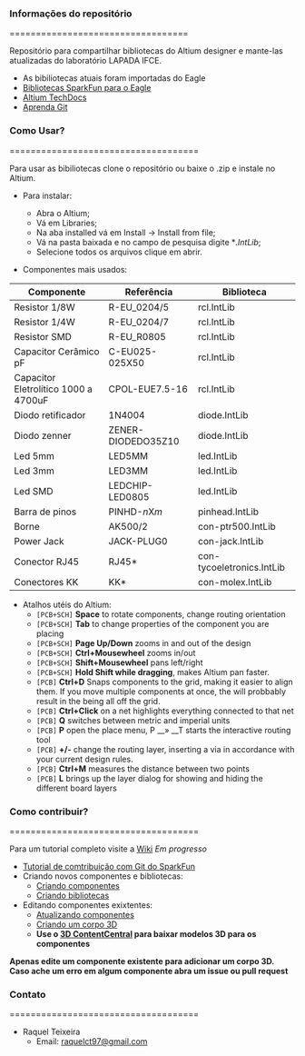### Informações do repositório ###
==================================

Repositório para compartilhar bibliotecas do Altium designer e mante-las atualizadas do laboratório LAPADA IFCE.

* As bibiliotecas atuais foram importadas do Eagle
* [Bibliotecas SparkFun para o Eagle](https://github.com/sparkfun/SparkFun-Eagle-Libraries)
* [Altium TechDocs](http://techdocs.altium.com/)
* [Aprenda Git](https://git-scm.com/book/pt-br/v1/Primeiros-passos)

### Como Usar? ###
====================================

Para usar as bibiliotecas clone o repositório ou baixe o .zip e instale no Altium. 
* Para instalar:
    * Abra o Altium;
    * Vá em Libraries;
    * Na aba installed vá em Install -> Install from file;
    * Vá na pasta baixada e no campo de pesquisa digite **.IntLib*;
    * Selecione todos os arquivos clique em abrir.
    
* Componentes mais usados:

| Componente              | Referência          | Biblioteca     |
| ----------------------- | ------------------- | -------------- |
| Resistor 1/8W           | R-EU_0204/5         | rcl.IntLib     |
| Resistor 1/4W           | R-EU_0204/7         | rcl.IntLib     |
| Resistor SMD            | R-EU_R0805          | rcl.IntLib     |
| Capacitor Cerâmico pF   | C-EU025-025X50      | rcl.IntLib     |
| Capacitor Eletrolítico 1000 a 4700uF  | CPOL-EUE7.5-16      | rcl.IntLib     |
| Diodo retificador       | 1N4004              | diode.IntLib   |
| Diodo zenner            | ZENER-DIODEDO35Z10  | diode.IntLib   |
| Led 5mm                 | LED5MM              | led.IntLib     |
| Led 3mm                 | LED3MM              | led.IntLib     |
| Led SMD                 | LEDCHIP-LED0805     | led.IntLib     |
| Barra de pinos          | PINHD-*n*X*m*       | pinhead.IntLib |
| Borne                   | AK500/2             | con-ptr500.IntLib |
| Power Jack              | JACK-PLUG0          | con-jack.IntLib |
| Conector RJ45           | RJ45*               | con-tycoeletronics.IntLib |
| Conectores KK           | KK*                 | con-molex.IntLib |

* Atalhos utéis do Altium:
    * `[PCB+SCH]` **Space** to rotate components, change routing orientation
    * `[PCB+SCH]` **Tab** to change properties of the component you are placing
    * `[PCB+SCH]` **Page Up/Down** zooms in and out of the design
    * `[PCB+SCH]` **Ctrl+Mousewheel** zooms in/out
    * `[PCB+SCH]` **Shift+Mousewheel** pans left/right
    * `[PCB+SCH]` **Hold Shift while dragging**, makes Altium pan faster.
    * `[PCB]` **Ctrl+D** Snaps components to the grid, making it easier to align them. If you move multiple components at once, the will probbably result in the being all off the grid.
    * `[PCB]` **Ctrl+Click** on a net highlights everything connected to that net
    * `[PCB]` **Q** switches between metric and imperial units
    * `[PCB]` **P** open the place menu, P __» __T starts the interactive routing tool
    * `[PCB]` **+/-** change the routing layer, inserting a via in accordance with your current design rules.
    * `[PCB]` **Ctrl+M** measures the distance between two points
    * `[PCB]` **L** brings up the layer dialog for showing and hiding the different board layers

### Como contribuir? ###
====================================

Para um tutorial completo visite a [Wiki](https://github.com/raquelct/bibliotecas_altium/wiki) *Em progresso*

* [Tutorial de comtribuição com Git do SparkFun](https://learn.sparkfun.com/tutorials/using-github-to-share-with-sparkfun)
* Criando novos componentes e bibliotecas:
    * [Criando componentes](http://techdocs.altium.com/display/ADOH/Creating+Library+Components+Tutorial)
    * [Criando bibliotecas](http://techdocs.altium.com/display/ADOH/Building+an+Integrated+Library)
* Editando componentes exixtentes:
    * [Atualizando componentes](http://techdocs.altium.com/display/ADOH/Keeping+Components+Up-To-Date)
    * [Criando um corpo 3D](http://techdocs.altium.com/display/ADRR/PCB_Obj-3DBody((3D+Body))_AD)
    * **Use o [3D ContentCentral](https://www.3dcontentcentral.com/Default.aspx) para baixar modelos 3D para os componentes**
    
**Apenas edite um componente existente para adicionar um corpo 3D. Caso ache um erro em algum componente abra um issue ou pull request**
  
### Contato ###
====================================

* Raquel Teixeira 
    * Email: raquelct97@gmail.com
